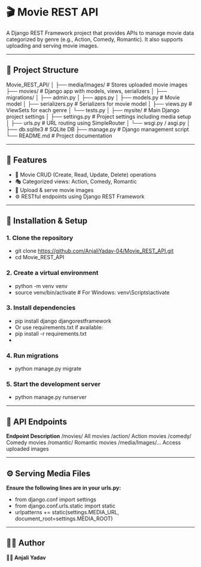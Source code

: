 # 🎬 Movie REST API

A Django REST Framework project that provides APIs to manage movie data categorized by genre (e.g., Action, Comedy, Romantic). It also supports uploading and serving movie images.

---

## 📁 Project Structure

Movie_REST_API/
│
├── media/Images/ # Stores uploaded movie images
├── movies/ # Django app with models, views, serializers
│ ├── migrations/
│ ├── admin.py
│ ├── apps.py
│ ├── models.py # Movie model
│ ├── serializers.py # Serializers for movie model
│ ├── views.py # ViewSets for each genre
│ └── tests.py
│
├── mysite/ # Main Django project settings
│ ├── settings.py # Project settings including media setup
│ ├── urls.py # URL routing using SimpleRouter
│ └── wsgi.py / asgi.py
│
├── db.sqlite3 # SQLite DB
├── manage.py # Django management script
└── README.md # Project documentation


---

## 🌟 Features

- 📂 Movie CRUD (Create, Read, Update, Delete) operations
- 🎭 Categorized views: Action, Comedy, Romantic
- 📸 Upload & serve movie images
- ⚙️ RESTful endpoints using Django REST Framework

---

## 🔧 Installation & Setup

### 1. Clone the repository
- git clone https://github.com/AnjaliYadav-04/Movie_REST_API.git
- cd Movie_REST_API
  
### 2. Create a virtual environment
- python -m venv venv
- source venv/bin/activate      # For Windows: venv\Scripts\activate
  
### 3. Install dependencies
- pip install django djangorestframework
- Or use requirements.txt if available:
- pip install -r requirements.txt
- 
### 4. Run migrations
- python manage.py migrate

### 5. Start the development server
- python manage.py runserver

---

## 🚀 API Endpoints
**Endpoint	Description**
/movies/	All movies
/action/	Action movies
/comedy/	Comedy movies
/romantic/	Romantic movies
/media/Images/...	Access uploaded images

---

## ⚙️ Serving Media Files
**Ensure the following lines are in your urls.py:**
- from django.conf import settings
- from django.conf.urls.static import static
- urlpatterns += static(settings.MEDIA_URL, document_root=settings.MEDIA_ROOT)
  
---

## 🧑‍💻 Author
**👩‍💻 Anjali Yadav**
